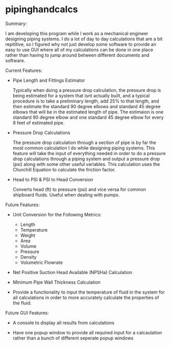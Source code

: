 # pipinghandcalcs

Summary:

I am developing this program while I work as a mechanical engineer designing piping systems. I do a lot of day to day calculations that are a bit repititive, so I 
figured why not just develop some software to provide an easy to use GUI where all of my calculations can be done in one place rather than having to jump around 
between different documents and software.



Current Features:

- Pipe Length and Fittings Estimator

    Typically when doing a pressure drop calculation, the pressure drop is being estimated for a system that isnt actually built, and a typical procedure is to take a
    preliminary length, add 25% to that length, and then estimate the standard 90 degree elbows and standard 45 degree elbows that will be in the estimated length of 
    pipe. The estimaion is one standard 90 degree elbow and one standard 45 degree elbow for every 8 feet of estimated pipe.
  
- Pressure Drop Calculations

    The pressure drop calculation through a section of pipe is by far the most common calculation I do while designing piping systems. This feature will take the input 
    of everything needed in order to do a pressure drop calculations through a piping system and output a pressure drop (psi) along with some other useful variables. 
    This calculation uses the Churchill Equation to calculate the friction factor.
    
- Head to PSI & PSI to Head Conversion

    Converts head (ft) to pressure (psi) and vice versa for common shipboard fluids. Useful when dealing with pumps.
    



Future Features:
  
- Unit Conversion for the Following Metrics:
  - Length
  - Temperature
  - Weight
  - Area
  - Volume
  - Pressure
  - Density
  - Volumetric Flowrate

- Net Positive Suction Head Available (NPSHa) Calculation

- Minimum Pipe Wall Thickness Calculation

- Provide a functionality to input the temperature of fluid in the system for all calculations in order to more accurately calculate the properties of the fluid.


Future GUI Features:

- A console to display all results from calculations

- Have one popup window to provide all required input for a calcaulation rather than a bunch of different seperate popup windows




